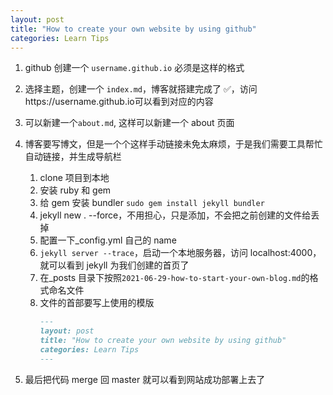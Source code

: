 ```yaml
---
layout: post
title: "How to create your own website by using github"
categories: Learn Tips
---
```


1. github 创建一个 `username.github.io` 必须是这样的格式
2. 选择主题，创建一个 `index.md`，博客就搭建完成了 ✅，访问https://username.github.io可以看到对应的内容
3. 可以新建一个`about.md`, 这样可以新建一个 about 页面
4. 博客要写博文，但是一个个这样手动链接未免太麻烦，于是我们需要工具帮忙自动链接，并生成导航栏

   1. clone 项目到本地
   2. 安装 ruby 和 gem
   3. 给 gem 安装 bundler
      `sudo gem install jekyll bundler`
   4. jekyll new . --force，不用担心，只是添加，不会把之前创建的文件给丢掉
   5. 配置一下\_config.yml 自己的 name
   6. `jekyll server --trace`，启动一个本地服务器，访问 localhost:4000，就可以看到 jekyll 为我们创建的首页了
   7. 在\_posts 目录下按照`2021-06-29-how-to-start-your-own-blog.md`的格式命名文件
   8. 文件的首部要写上使用的模版
      ```md
      ---
      layout: post
      title: "How to create your own website by using github"
      categories: Learn Tips
      ---
      ```

5. 最后把代码 merge 回 master 就可以看到网站成功部署上去了
